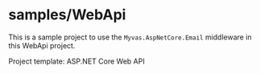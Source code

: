 # samples/WebApi
This is a sample project to use the `Myvas.AspNetCore.Email` middleware in this WebApi project.

Project template: ASP.NET Core Web API